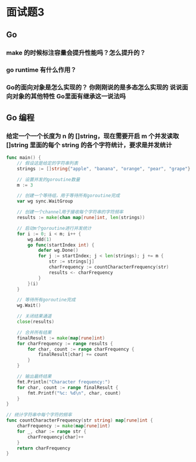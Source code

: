 # 面试题3

## Go

### make 的时候标注容量会提升性能吗？怎么提升的？ 

### go runtime 有什么作用？

### Go的面向对象是怎么实现的？ 你刚刚说的是多态怎么实现的  说说面向对象的其他特性 Go里面有继承这一说法吗




## Go 编程

### 给定一个一个长度为 n 的 []string，现在需要开启 m 个并发读取 []string 里面的每个 string 的各个字符统计，要求是并发统计

```go
func main() {
	// 假设这是给定的字符串列表
	strings := []string{"apple", "banana", "orange", "pear", "grape"}

	// 设置并发的goroutine数量
	m := 3

	// 创建一个等待组，用于等待所有goroutine完成
	var wg sync.WaitGroup

	// 创建一个channel用于接收每个字符串的字符频率
	results := make(chan map[rune]int, len(strings))

	// 启动m个goroutine进行并发统计
	for i := 0; i < m; i++ {
		wg.Add(1)
		go func(startIndex int) {
			defer wg.Done()
			for j := startIndex; j < len(strings); j += m {
				str := strings[j]
				charFrequency := countCharacterFrequency(str)
				results <- charFrequency
			}
		}(i)
	}

	// 等待所有goroutine完成
	wg.Wait()

	// 关闭结果通道
	close(results)

	// 合并所有结果
	finalResult := make(map[rune]int)
	for charFrequency := range results {
		for char, count := range charFrequency {
			finalResult[char] += count
		}
	}

	// 输出最终结果
	fmt.Println("Character frequency:")
	for char, count := range finalResult {
		fmt.Printf("%c: %d\n", char, count)
	}
}

// 统计字符串中每个字符的频率
func countCharacterFrequency(str string) map[rune]int {
	charFrequency := make(map[rune]int)
	for _, char := range str {
		charFrequency[char]++
	}
	return charFrequency
}
```
